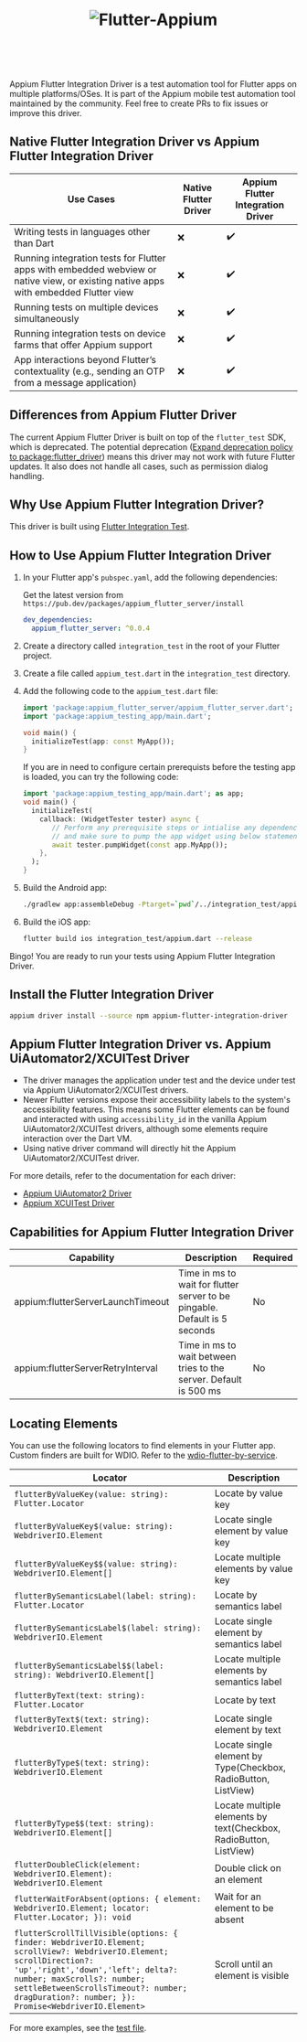 <h1 align="center">
	<br>
	<img src="Logo.png" alt="Flutter-Appium">
	<br>
	<br>
	<br>
</h1>
Appium Flutter Integration Driver is a test automation tool for Flutter apps on multiple platforms/OSes. It is part of the Appium mobile test automation tool maintained by the community. Feel free to create PRs to fix issues or improve this driver.

## Native Flutter Integration Driver vs Appium Flutter Integration Driver

| Use Cases                                                                                                                           | Native Flutter Driver | Appium Flutter Integration Driver |
| ----------------------------------------------------------------------------------------------------------------------------------- | --------------------- | --------------------------------- |
| Writing tests in languages other than Dart                                                                                          | ❌                    | ✔️                                |
| Running integration tests for Flutter apps with embedded webview or native view, or existing native apps with embedded Flutter view | ❌                    | ✔️                                |
| Running tests on multiple devices simultaneously                                                                                    | ❌                    | ✔️                                |
| Running integration tests on device farms that offer Appium support                                                                 | ❌                    | ✔️                                |
| App interactions beyond Flutter’s contextuality (e.g., sending an OTP from a message application)                                   | ❌                    | ✔️                                |

## Differences from Appium Flutter Driver

The current Appium Flutter Driver is built on top of the `flutter_test` SDK, which is deprecated. The potential deprecation ([Expand deprecation policy to package:flutter_driver](https://github.com/flutter/flutter/issues/139249)) means this driver may not work with future Flutter updates. It also does not handle all cases, such as permission dialog handling.

## Why Use Appium Flutter Integration Driver?

This driver is built using [Flutter Integration Test](https://docs.flutter.dev/cookbook/testing/integration/introduction).

## How to Use Appium Flutter Integration Driver

1. In your Flutter app's `pubspec.yaml`, add the following dependencies:

   Get the latest version from `https://pub.dev/packages/appium_flutter_server/install`

   ```yaml
   dev_dependencies:
     appium_flutter_server: ^0.0.4
   ```

2. Create a directory called `integration_test` in the root of your Flutter project.
3. Create a file called `appium_test.dart` in the `integration_test` directory.
4. Add the following code to the `appium_test.dart` file:

   ```dart
   import 'package:appium_flutter_server/appium_flutter_server.dart';
   import 'package:appium_testing_app/main.dart';

   void main() {
     initializeTest(app: const MyApp());
   }
   ```
   If you are in need to configure certain prerequists before the testing app is loaded, you can try the following code:
   ```dart
   import 'package:appium_testing_app/main.dart'; as app;
   void main() {
     initializeTest(
       callback: (WidgetTester tester) async {
          // Perform any prerequisite steps or intialise any dependencies required by the app
          // and make sure to pump the app widget using below statement.
          await tester.pumpWidget(const app.MyApp());
       },
     );
   }
   ```

5. Build the Android app:

   ```bash
   ./gradlew app:assembleDebug -Ptarget=`pwd`/../integration_test/appium.dart
   ```

6. Build the iOS app:

   ```bash
   flutter build ios integration_test/appium.dart --release
   ```

Bingo! You are ready to run your tests using Appium Flutter Integration Driver.

## Install the Flutter Integration Driver

```bash
appium driver install --source npm appium-flutter-integration-driver
```

## Appium Flutter Integration Driver vs. Appium UiAutomator2/XCUITest Driver

- The driver manages the application under test and the device under test via Appium UiAutomator2/XCUITest drivers.
- Newer Flutter versions expose their accessibility labels to the system's accessibility features. This means some Flutter elements can be found and interacted with using `accessibility_id` in the vanilla Appium UiAutomator2/XCUITest drivers, although some elements require interaction over the Dart VM.
- Using native driver command will directly hit the Appium UiAutomator2/XCUITest driver.

For more details, refer to the documentation for each driver:

- [Appium UiAutomator2 Driver](https://github.com/appium/appium-uiautomator2-driver)
- [Appium XCUITest Driver](https://appium.github.io/appium-xcuitest-driver/latest)

## Capabilities for Appium Flutter Integration Driver

| Capability                | Description                                                                | Required |
| ------------------------- |----------------------------------------------------------------------------| -------- |
| appium:flutterServerLaunchTimeout | Time in ms to wait for flutter server to be pingable. Default is 5 seconds | No       |
| appium:flutterServerRetryInterval | Time in ms to wait between tries to the server. Default is 500 ms          | No       |


## Locating Elements

You can use the following locators to find elements in your Flutter app. Custom finders are built for WDIO. Refer to the [wdio-flutter-by-service](https://www.npmjs.com/package/wdio-flutter-by-service?activeTab=readme).

| Locator                                                                                                                                                                                                                                                                               | Description                                                    |
|---------------------------------------------------------------------------------------------------------------------------------------------------------------------------------------------------------------------------------------------------------------------------------------|----------------------------------------------------------------|
| `flutterByValueKey(value: string): Flutter.Locator`                                                                                                                                                                                                                                   | Locate by value key                                            |
| `flutterByValueKey$(value: string): WebdriverIO.Element`                                                                                                                                                                                                                              | Locate single element by value key                             |
| `flutterByValueKey$$(value: string): WebdriverIO.Element[]`                                                                                                                                                                                                                           | Locate multiple elements by value key                          |
| `flutterBySemanticsLabel(label: string): Flutter.Locator`                                                                                                                                                                                                                             | Locate by semantics label                                      |
| `flutterBySemanticsLabel$(label: string): WebdriverIO.Element`                                                                                                                                                                                                                        | Locate single element by semantics label                       |
| `flutterBySemanticsLabel$$(label: string): WebdriverIO.Element[]`                                                                                                                                                                                                                     | Locate multiple elements by semantics label                    |
| `flutterByText(text: string): Flutter.Locator`                                                                                                                                                                                                                                        | Locate by text                                                 |
| `flutterByText$(text: string): WebdriverIO.Element`                                                                                                                                                                                                                                   | Locate single element by text                                  |
| `flutterByType$(text: string): WebdriverIO.Element`                                                                                                                                                                                                                                   | Locate single element by Type(Checkbox, RadioButton, ListView) |
| `flutterByType$$(text: string): WebdriverIO.Element[]`                                                                                                                                                                                                                                | Locate multiple elements by text(Checkbox, RadioButton, ListView)|
| `flutterDoubleClick(element: WebdriverIO.Element): WebdriverIO.Element`                                                                                                                                                                                                               | Double click on an element                                     |
| `flutterWaitForAbsent(options: { element: WebdriverIO.Element; locator: Flutter.Locator; }): void`                                                                                                                                                                                    | Wait for an element to be absent                               |
| `flutterScrollTillVisible(options: { finder: WebdriverIO.Element; scrollView?: WebdriverIO.Element; scrollDirection?: 'up','right','down','left'; delta?: number; maxScrolls?: number; settleBetweenScrollsTimeout?: number; dragDuration?: number; }): Promise<WebdriverIO.Element>` | Scroll until an element is visible                             |

For more examples, see the [test file](https://github.com/AppiumTestDistribution/appium-flutter-integration-driver/blob/main/test/specs/test.e2e.js).
